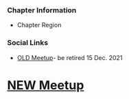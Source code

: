 ### Chapter Information
* Chapter Region

### Social Links
* [OLD Meetup](https://www.meetup.com/OWASP-Cluj/)- be retired 15 Dec. 2021
# [NEW Meetup](https://www.meetup.com/owasp-cluj-napoca-chapter/)
